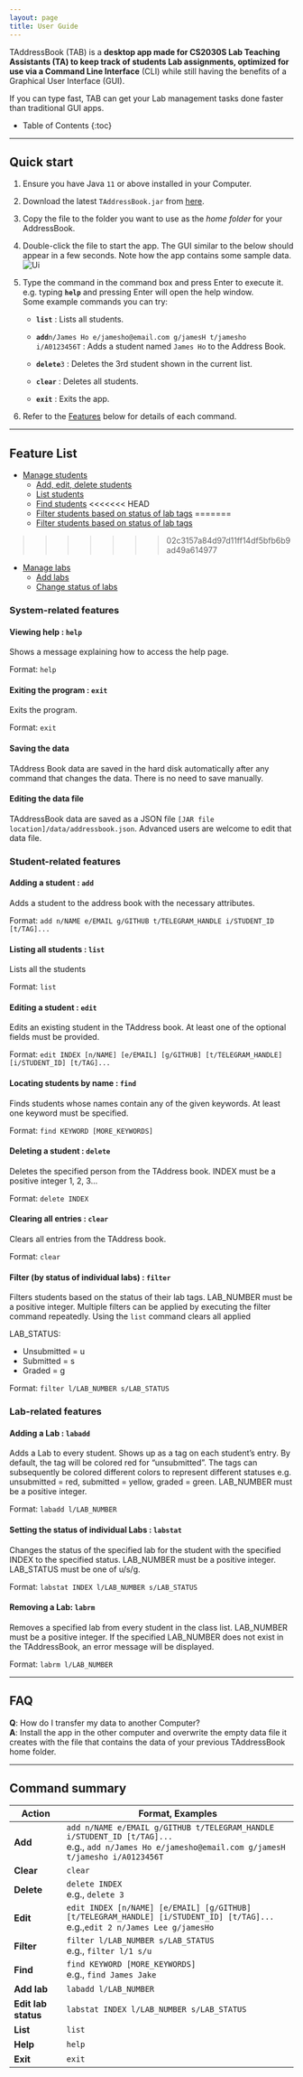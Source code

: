 ```yaml
---
layout: page
title: User Guide
---
```


TAddressBook (TAB) is a **desktop app made for CS2030S Lab Teaching Assistants (TA) to keep track of students Lab assignments, optimized for use via a Command Line Interface** (CLI) while still having the benefits of a Graphical User Interface (GUI).

If you can type fast, TAB can get your Lab management tasks done faster than traditional GUI apps.

* Table of Contents
{:toc}

--------------------------------------------------------------------------------------------------------------------

## Quick start

1. Ensure you have Java `11` or above installed in your Computer.

1. Download the latest `TAddressBook.jar` from [here](https://github.com/AY2122S2-CS2103-F10-1/tp/releases).

1. Copy the file to the folder you want to use as the _home folder_ for your AddressBook.

1. Double-click the file to start the app. The GUI similar to the below should appear in a few seconds. Note how the app contains some sample data.<br>
   ![Ui](images/Ui.png)

1. Type the command in the command box and press Enter to execute it. e.g. typing **`help`** and pressing Enter will open the help window.<br>
   Some example commands you can try:

   * **`list`** : Lists all students.

   * **`add`**`n/James Ho e/jamesho@email.com g/jamesH t/jamesho i/A0123456T` : Adds a student named `James Ho` to the Address Book.

   * **`delete`**`3` : Deletes the 3rd student shown in the current list.

   * **`clear`** : Deletes all students.

   * **`exit`** : Exits the app.

1. Refer to the [Features](#feature-list) below for details of each command.

--------------------------------------------------------------------------------------------------------------------
## Feature List
- [Manage students](#student-related-features)
    - [Add, edit, delete students](#adding-a-student--add)
    - [List students](#listing-all-students--list)
    - [Find students](#locating-students-by-name--find)
<<<<<<< HEAD
    - [Filter students based on status of lab tags](#filter-by-status-of-individual-labs--filter-coming-soon)
=======
    - [Filter students based on status of lab tags](#filter-by-status-of-individual-labs--filter-labx-lab-status)
>>>>>>> 02c3157a84d97d11ff14df5bfb6b9ad49a614977
- [Manage labs](#lab-related-features)
    - [Add labs](#adding-a-lab--labadd)
    - [Change status of labs](#setting-the-status-of-individual-labs--labstat-coming-soon)

### System-related features

#### Viewing help : `help`
Shows a message explaining how to access the help page.

Format: `help`

#### Exiting the program : `exit`
Exits the program.

Format: `exit`

#### Saving the data
TAddress Book data are saved in the hard disk automatically after any command that changes the data. There is no need to save manually.

#### Editing the data file
TAddressBook data are saved as a JSON file `[JAR file location]/data/addressbook.json`. Advanced users are welcome to edit that data file.

### Student-related features

#### Adding a student : `add`
Adds a student to the address book with the necessary attributes.

Format: `add n/NAME e/EMAIL g/GITHUB t/TELEGRAM_HANDLE i/STUDENT_ID [t/TAG]...`

#### Listing all students : `list`
Lists all the students

Format: `list`

#### Editing a student : `edit`
Edits an existing student in the TAddress book. At least one of the optional fields must be provided.

Format: `edit INDEX [n/NAME] [e/EMAIL] [g/GITHUB] [t/TELEGRAM_HANDLE] [i/STUDENT_ID] [t/TAG]...`

#### Locating students by name : `find`
Finds students whose names contain any of the given keywords. At least one keyword must be specified.

Format: `find KEYWORD [MORE_KEYWORDS]`

#### Deleting a student : `delete`
Deletes the specified person from the TAddress book. INDEX must be a positive integer 1, 2, 3...

Format: `delete INDEX`

#### Clearing all entries : `clear`
Clears all entries from the TAddress book.

Format: `clear`

#### Filter (by status of individual labs) : `filter`
Filters students based on the status of their lab tags. LAB_NUMBER must be a positive integer.
Multiple filters can be applied by executing the filter command repeatedly. 
Using the `list` command clears all applied 

LAB_STATUS:
* Unsubmitted = u
* Submitted = s
* Graded = g

Format: `filter l/LAB_NUMBER s/LAB_STATUS`

### Lab-related features

#### Adding a Lab : `labadd`
Adds a Lab to every student. Shows up as a tag on each student’s entry. By default, the tag will be colored red for “unsubmitted”.
The tags can subsequently be colored different colors to represent different statuses e.g. unsubmitted = red, submitted = yellow, graded = green.
LAB_NUMBER must be a positive integer.

Format: `labadd l/LAB_NUMBER`

#### Setting the status of individual Labs : `labstat`
Changes the status of the specified lab for the student with the specified INDEX to the specified status. LAB_NUMBER must be a positive integer. LAB_STATUS must be one of u/s/g.

Format: `labstat INDEX l/LAB_NUMBER s/LAB_STATUS`

#### Removing a Lab: `labrm`
Removes a specified lab from every student in the class list. LAB_NUMBER must be a positive integer. If the specified LAB_NUMBER does not exist in the TAddressBook, an error message will be displayed.

Format: `labrm l/LAB_NUMBER`

--------------------------------------------------------------------------------------------------------------------
## FAQ

**Q**: How do I transfer my data to another Computer?<br>
**A**: Install the app in the other computer and overwrite the empty data file it creates with the file that contains the data of your previous TAddressBook home folder.

--------------------------------------------------------------------------------------------------------------------

## Command summary

Action | Format, Examples
--------|------------------
**Add** | `add n/NAME e/EMAIL g/GITHUB t/TELEGRAM_HANDLE i/STUDENT_ID [t/TAG]...` <br> e.g., `add n/James Ho e/jamesho@email.com g/jamesH t/jamesho i/A0123456T`
**Clear** | `clear`
**Delete** | `delete INDEX`<br> e.g., `delete 3`
**Edit** | `edit INDEX [n/NAME] [e/EMAIL] [g/GITHUB] [t/TELEGRAM_HANDLE] [i/STUDENT_ID] [t/TAG]...`<br> e.g.,`edit 2 n/James Lee g/jamesHo`
**Filter** | `filter l/LAB_NUMBER s/LAB_STATUS`<br> e.g., `filter l/1 s/u`
**Find** | `find KEYWORD [MORE_KEYWORDS]`<br> e.g., `find James Jake`
**Add lab** | `labadd l/LAB_NUMBER`
**Edit lab status** | `labstat INDEX l/LAB_NUMBER s/LAB_STATUS`
**List** | `list`
**Help** | `help`
**Exit** | `exit`
